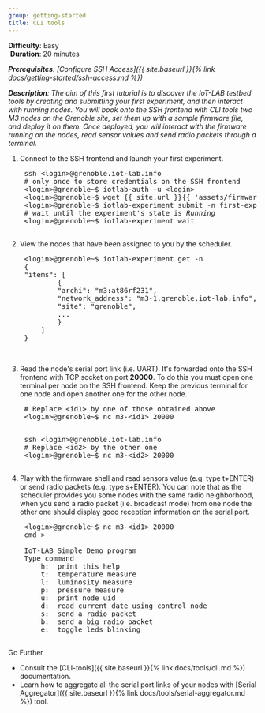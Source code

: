 ```yaml
---
group: getting-started
title: CLI tools
---
```


<i class="fas fa-grin-beam-sweat"></i> **Difficulty**: Easy  
<i class="fas fa-stopwatch"></i> **Duration**: 20 minutes

_**Prerequisites**: [Configure SSH Access]({{ site.baseurl }}{% link docs/getting-started/ssh-access.md %})_

_**Description**: The aim of this first tutorial is to discover the IoT-LAB testbed tools by creating and submitting your first experiment, and then interact with running nodes. You will book onto the SSH frontend with CLI tools two M3 nodes on the Grenoble site, set them up with a sample firmware file, and deploy it on them. Once deployed, you will interact with the firmware running on the nodes, read sensor values and send radio packets through a terminal._

1. Connect to the SSH frontend and launch your first experiment.

    <pre class="highlight">
    ssh &lt;login&gt;@grenoble.iot-lab.info
    # only once to store credentials on the SSH frontend
    &lt;login&gt;@grenoble~$ iotlab-auth -u &lt;login&gt;
    &lt;login&gt;@grenoble~$ wget {{ site.url }}{{ 'assets/firmwares/tutorial_m3.elf' | relative_url}} .
    &lt;login&gt;@grenoble~$ iotlab-experiment submit -n first-exp -d 20 -l 2,archi=m3:at86rf231+site=grenoble,tutorial_m3.elf
    # wait until the experiment's state is <i>Running</i>
    &lt;login&gt;@grenoble~$ iotlab-experiment wait
    </pre>


2. View the nodes that have been assigned to you by the scheduler.

    <pre class="highlight">
    &lt;login&gt;@grenoble~$ iotlab-experiment get -n
    {
    "items": [
            {
            "archi": "m3:at86rf231",
            "network_address": "m3-1.grenoble.iot-lab.info",
            "site": "grenoble",
            ...
            }
        ]
    }

    </pre>

3. Read the node's serial port link (i.e. UART). It's forwarded onto the SSH frontend with TCP socket on port <strong>20000</strong>. To do this you must open one terminal per node on the SSH frontend. Keep the previous terminal for one node and open another one for the other node.

    <pre class="highlight">
    # Replace &lt;id1&gt; by one of those obtained above
    &lt;login&gt;@grenoble~$ nc m3-&lt;id1&gt; 20000
    </pre>

    <pre class="highlight">
    ssh &lt;login&gt;@grenoble.iot-lab.info
    # Replace &lt;id2&gt; by the other one
    &lt;login&gt;@grenoble~$ nc m3-&lt;id2&gt; 20000
    </pre>

4. Play with the firmware shell and read sensors value (e.g. type t+ENTER) or send radio packets (e.g. type s+ENTER). You can note that as the scheduler provides you some nodes with the same radio neighborhood, when you send a radio packet (i.e. broadcast mode) from one node the other one should display good reception information on the serial port.

    <pre class="highlight">
    &lt;login&gt;@grenoble~$ nc m3-&lt;id1&gt; 20000
    cmd >

    IoT-LAB Simple Demo program
    Type command
	    h:	print this help
	    t:	temperature measure
	    l:	luminosity measure
	    p:	pressure measure
	    u:	print node uid
	    d:	read current date using control_node
	    s:	send a radio packet
	    b:	send a big radio packet
	    e:	toggle leds blinking
    </pre>


Go Further

* Consult the [CLI-tools]({{ site.baseurl }}{% link docs/tools/cli.md %}) documentation.
* Learn how to aggregate all the serial port links of your nodes with [Serial Aggregator]({{ site.baseurl }}{% link docs/tools/serial-aggregator.md %}) tool.

